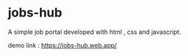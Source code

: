 # jobs-hub

A simple job portal developed with html , css and javascript. 

demo link  : https://jobs-hub.web.app/
